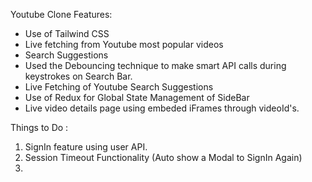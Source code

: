 Youtube Clone Features:

- Use of Tailwind CSS
- Live fetching from Youtube most popular videos
- Search Suggestions 
- Used the Debouncing technique to make smart API calls during keystrokes on Search Bar.
- Live Fetching of Youtube Search Suggestions
- Use of Redux for Global State Management of SideBar
- Live video details page using embeded iFrames through videoId's.


Things to Do :

1. SignIn feature using user API.
2. Session Timeout Functionality (Auto show a Modal to SignIn Again)
3. 